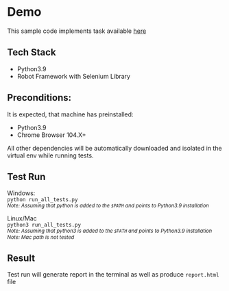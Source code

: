 # Demo

This sample code implements task available [here](https://gist.github.com/mike-wegrzyn/f2d63bef963390e97089e35e6ee09caa)

## Tech Stack
- Python3.9
- Robot Framework with Selenium Library

## Preconditions:
It is expected, that machine has preinstalled:
- Python3.9
- Chrome Browser 104.X+

All other dependencies will be automatically downloaded and isolated in the virtual env while running tests.

## Test Run
Windows:  
`python run_all_tests.py`  
*<sub>Note: Assuming that python is added to the `$PATH` and points to Python3.9 installation</sub>*

Linux/Mac  
`python3 run_all_tests.py`  
*<sub>Note: Assuming that python3 is added to the `$PATH` and points to Python3.9 installation</sub>*  
*<sub>Note: Mac path is not tested</sub>*

## Result
Test run will generate report in the terminal as well as produce `report.html` file
